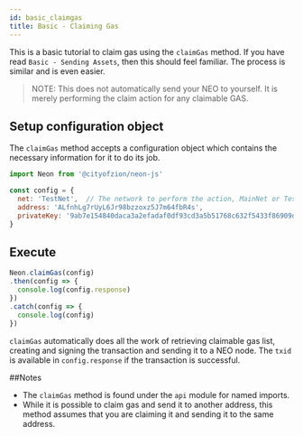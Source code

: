 ```yaml
---
id: basic_claimgas
title: Basic - Claiming Gas
---
```


This is a basic tutorial to claim gas using the `claimGas` method. If you have read `Basic - Sending Assets`, then this should feel familiar. The process is similar and is even easier.

> NOTE: This does not automatically send your NEO to yourself. It is merely performing the claim action for any claimable GAS.

## Setup configuration object

The `claimGas` method accepts a configuration object which contains the necessary information for it to do its job.

```js
import Neon from '@cityofzion/neon-js'

const config = {
  net: 'TestNet',  // The network to perform the action, MainNet or TestNet.
  address: 'ALfnhLg7rUyL6Jr98bzzoxz5J7m64fbR4s',
  privateKey: '9ab7e154840daca3a2efadaf0df93cd3a5b51768c632f5433f86909d9b994a69'
}
```

## Execute

```js
Neon.claimGas(config)
.then(config => {
  console.log(config.response)
})
.catch(config => {
  console.log(config)
})
```

`claimGas` automatically does all the work of retrieving claimable gas list, creating and signing the transaction and sending it to a NEO node. The `txid` is available in `config.response` if the transaction is successful.

##Notes

- The `claimGas` method is found under the `api` module for named imports.
- While it is possible to claim gas and send it to another address, this method assumes that you are claiming it and sending it to the same address.
